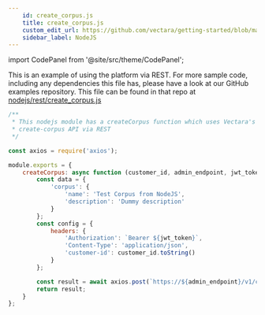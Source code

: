 ```yaml
---
    id: create_corpus.js
    title: create_corpus.js
    custom_edit_url: https://github.com/vectara/getting-started/blob/main/language-examples/nodejs/rest/create_corpus.js
    sidebar_label: NodeJS
---
```



import CodePanel from '@site/src/theme/CodePanel';

This is an example of using the platform via REST.  For more sample code, including any dependencies this file has, please have a look at our GitHub examples repository.  This file can be found in that repo at <a href="https://github.com/vectara/getting-started/tree/main/language-examples/nodejs/rest/create_corpus.js">nodejs/rest/create_corpus.js</a>

```js title="nodejs/rest/create_corpus.js"
/**
 * This nodejs module has a createCorpus function which uses Vectara's 
 * create-corpus API via REST
 */

const axios = require('axios');

module.exports = {
    createCorpus: async function (customer_id, admin_endpoint, jwt_token) {
        const data = {
            'corpus': {
                'name': 'Test Corpus from NodeJS',
                'description': 'Dummy description'
            }
        };
        const config = {
            headers: {
                'Authorization': `Bearer ${jwt_token}`,
                'Content-Type': 'application/json',
                'customer-id': customer_id.toString()
            }
        };

        const result = await axios.post(`https://${admin_endpoint}/v1/create-corpus`, data, config);
        return result;
    }
};
```
